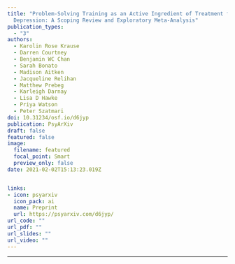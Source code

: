 ```yaml
---
title: "Problem-Solving Training as an Active Ingredient of Treatment for Youth
  Depression: A Scoping Review and Exploratory Meta-Analysis"
publication_types:
  - "3"
authors:
  - Karolin Rose Krause
  - Darren Courtney
  - Benjamin WC Chan
  - Sarah Bonato
  - Madison Aitken
  - Jacqueline Relihan
  - Matthew Prebeg
  - Karleigh Darnay
  - Lisa D Hawke
  - Priya Watson
  - Peter Szatmari
doi: 10.31234/osf.io/d6jyp
publication: PsyArXiv
draft: false
featured: false
image:
  filename: featured
  focal_point: Smart
  preview_only: false
date: 2021-02-02T15:13:23.019Z


links:
- icon: psyarxiv
  icon_pack: ai
  name: Preprint
  url: https://psyarxiv.com/d6jyp/
url_code: ""
url_pdf: ""
url_slides: ""
url_video: ""
---
```

---
